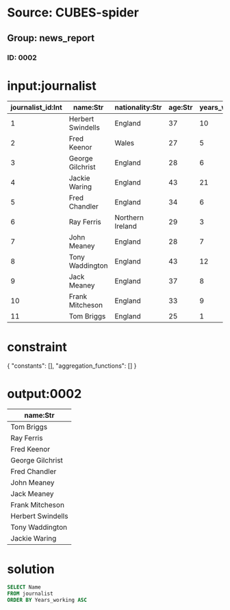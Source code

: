 # Source: CUBES-spider
## Group: news_report
### ID: 0002

# input:journalist

| journalist_id:Int | name:Str | nationality:Str | age:Str | years_working:Int |
|---|---|---|---|---|
| 1 | Herbert Swindells | England | 37 | 10 |
| 2 | Fred Keenor | Wales | 27 | 5 |
| 3 | George Gilchrist | England | 28 | 6 |
| 4 | Jackie Waring | England | 43 | 21 |
| 5 | Fred Chandler | England | 34 | 6 |
| 6 | Ray Ferris | Northern Ireland | 29 | 3 |
| 7 | John Meaney | England | 28 | 7 |
| 8 | Tony Waddington | England | 43 | 12 |
| 9 | Jack Meaney | England | 37 | 8 |
| 10 | Frank Mitcheson | England | 33 | 9 |
| 11 | Tom Briggs | England | 25 | 1 |

# constraint

{
  "constants": [],
  "aggregation_functions": []
}

# output:0002

| name:Str |
|---|
| Tom Briggs |
| Ray Ferris |
| Fred Keenor |
| George Gilchrist |
| Fred Chandler |
| John Meaney |
| Jack Meaney |
| Frank Mitcheson |
| Herbert Swindells |
| Tony Waddington |
| Jackie Waring |

# solution

```sql
SELECT Name
FROM journalist
ORDER BY Years_working ASC
```
